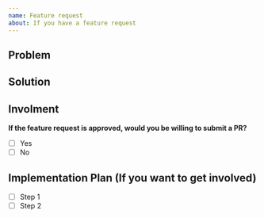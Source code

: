 ```yaml
---
name: Feature request
about: If you have a feature request
---
```


## Problem
<!-- A clear and concise description of what the problem is. Ex. It's so repetitive when I have to create a new model and repository every time I want to create a new table in the supabase. -->


## Solution
<!-- A clear and concise description of what you want to happen. -->


## Involment
**If the feature request is approved, would you be willing to submit a PR?**

- [ ] Yes
- [ ] No

## Implementation Plan (If you want to get involved)
<!-- A clear and concise description of how you would implement the feature. -->
- [ ] Step 1
- [ ] Step 2